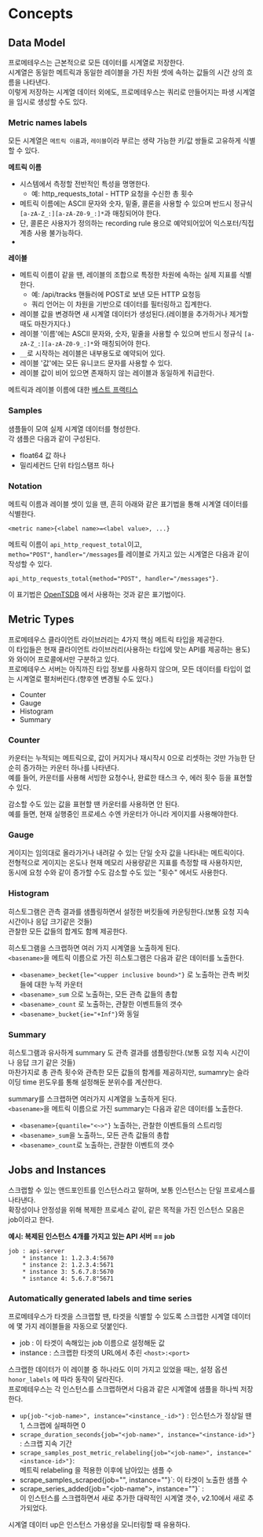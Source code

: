 # Concepts
## Data Model
 
프로메테우스는 근본적으로 모든 데이터를 시계열로 저장한다.      
시계열은 동일한 메트릭과 동일한 레이블을 가진 차원 셋에 속하는 값들의 시간 상의 흐름을 나타낸다.      
이렇게 저장하는 시계열 데이터 외에도, 프로메테우스는 쿼리로 만들어지는 파생 시계열을 임시로 생성할 수도 있다.  

### Metric names labels   

모든 시계열은 `메트릭 이름`과, `레이블`이라 부르는 생략 가능한 키/값 쌍들로 고유하게 식별할 수 있다.       

**메트릭 이름**
* 시스템에서 측정할 전반적인 특성을 명명한다.
    * 예: http_requests_total - HTTP 요청을 수신한 총 횟수  
* 메트릭 이름에는 ASCII 문자와 숫자, 밑줄, 콜론을 사용할 수 있으며 반드시 정규식`[a-zA-Z_:][a-zA-Z0-9_:]*`과 매칭되어야 한다.   
* 단, 콜론은 사용자가 정의하는 recording rule 용으로 예약되어있어 익스포터/직접계층 사용 불가능하다.   
* 
  
**레이블**   
* 메트릭 이름이 같을 땐, 레이블의 조합으로 특정한 차원에 속하는 실제 지표를 식별한다.
    * 예: /api/tracks 핸들러에 POST로 보낸 모든 HTTP 요청등 
    * 쿼리 언어는 이 차원을 기반으로 데이터를 필터링하고 집계한다.   
* 레이블 값을 변경하면 새 시계열 데이터가 생성된다.(레이블을 추가하거나 제거할 때도 마찬가지다.) 
* 레이블 '이름'에는 ASCII 문자와, 숫자, 밑줄을 사용할 수 있으며 반드시 정규식 `[a-zA-Z_:][a-zA-Z0-9_:]*`와 매칭되어야 한다.    
* `__`로 시작하는 레이블은 내부용도로 예약되어 있다.   
* 레이블 '값'에는 모든 유니코드 문자를 사용할 수 있다.   
* 레이블 값이 비어 있으면 존재하지 않는 레이블과 동일하게 취급한다.   

메트릭과 레이블 이름에 대한 [베스트 프랙티스](https://godekdls.github.io/Prometheus/practices.naming/)   

### Samples 

샘플들이 모여 실제 시계열 데이터를 형성한다.   
각 샘플은 다음과 같이 구성된다.  

* float64 값 하나 
* 밀리세컨드 단위 타임스탬프 하나 


### Notation

메트릭 이름과 레이블 셋이 있을 땐, 흔히 아래와 같은 표기법을 통해 시계열 데이터를 식별한다.   

```
<metric name>{<label name>=<label value>, ...}
```

메트릭 이름이 `api_http_request_total`이고,    
`metho="POST"`, `handler="/messages`를 레이블로 가지고 있는 시계열은 다음과 같이 작성할 수 있다.   

```
api_http_requests_total{method="POST", handler="/messages"}. 
``` 
이 표기법은 [OpenTSDB](http://opentsdb.net/) 에서 사용하는 것과 같은 표기법이다.    

## Metric Types   
 
프로메테우스 클라이언트 라이브러리는 4가지 핵심 메트릭 타입을 제공한다.       
이 타입들은 현재 클라이언트 라이브러리(사용하는 타입에 맞는 API를 제공하는 용도)와 와이어 프로콜에서만 구분하고 있다.     
프로메테우스 서버는 아직까진 타입 정보를 사용하지 않으며, 모든 데이터를 타입이 없는 시계열로 펼처버린다.(향후엔 변경될 수도 있다.)   

* Counter 
* Gauge 
* Histogram
* Summary

### Counter   

카운터는 누적되는 메트릭으로, 값이 커지거나 재시작시 0으로 리셋하는 것만 가능한 단순히 증가하는 카운터 하나를 나타낸다.   
예를 들어, 카운터를 사용해 서빙한 요청수나, 완료한 태스크 수, 에러 횟수 등을 표현할 수 있다.   
 
감소할 수도 있는 값을 표현할 땐 카운터를 사용하면 안 된다.     
예를 들면, 현재 실행중인 프로세스 수엔 카운터가 아니라 게이지를 사용해야한다.  


### Gauge  

게이지는 임의대로 올라가거나 내려갈 수 있는 단일 숫자 값을 나타내는 메트릭이다.       
전형적으로 게이지는 온도나 현재 메모리 사용량같은 지표를 측정할 때 사용하지만,     
동시에 요청 수와 같이 증가할 수도 감소할 수도 있는 "횟수" 에서도 사용한다.    

### Histogram

히스토그램은 관측 결과를 샘플링하면서 설정한 버킷들에 카운팅한다.(보통 요청 지속 시간이나 응답 크기같은 것들)         
관찰한 모든 값들의 합계도 함께 제공한다.       

히스토그램을 스크랩하면 여러 가지 시계열을 노출하게 된다.     
`<basename>`을 메트릭 이름으로 가진 히스토그램은 다음과 같은 데이터를 노출한다.   

* `<basename>_becket{le="<upper inclusive bound>"}` 로 노출하는 관측 버킷들에 대한 누적 카운터   
* `<basename>_sum` 으로 노출하는, 모든 관측 값들의 총합
* `<basename>_count` 로 노출하는, 관찰한 이벤트들의 갯수  
* `<basename>_bucket{ie="+Inf"}`와 동일 


### Summary

히스토그램과 유사하게 summary 도 관측 결과를 샘플링한다.(보통 요청 지속 시간이나 응답 크기 같은 것들)      
마찬가지로 총 관측 횟수와 관측한 모든 값들의 함계를 제공하지만, sumamry는 슬라이딩 time 윈도우를 통해 설정해둔 분위수를 계산한다.   
 
summary를 스크랩하면 여러가지 시계열을 노출하게 된다.      
`<basename>`을 메트릭 이름으로 가진 summary는 다음과 같은 데이터를 노출한다.   

* `<basename>{quantile="<~>"}` 노출하는, 관찰한 이벤트들의 스트리밍 
* `<basename>_sum`을 노출하느, 모든 관측 값들의 총합 
* `<basename>_count`로 노출하는, 관찰한 이벤트의 갯수 

## Jobs and Instances

스크랩할 수 있는 앤드포인트를 인스턴스라고 말하며, 보통 인스턴스는 단일 프로세스를 나타낸다.      
확장성이나 안정성을 위해 복제한 프로세스 같이, 같은 목적을 가진 인스턴스 모음은 job이라고 한다.    
  
**예시: 복제된 인스턴스 4개를 가지고 있는 API 서버 == job**
```
job : api-server
    * instance 1: 1.2.3.4:5670 
    * instance 2: 1.2.3.4:5671 
    * instance 3: 5.6.7.8:5670
    * isntance 4: 5.6.7.8"5671
```

### Automatically generated labels and time series

프로메테우스가 타겟을 스크랩할 땐, 타겟을 식별할 수 있도록 스크랩한 시계열 데이터에 몇 가지 레이블들을 자동으로 덧붙인다.  

* job : 이 타겟이 속해있는 job 이름으로 설정해둔 값 
* instance : 스크랩한 타겟의 URL에서 추린 `<host>:<port>`

스크랩한 데이터가 이 레이블 중 하나라도 이미 가지고 있었을 때는, 설정 옵션 `honor_labels` 에 따라 동작이 달라진다.     
프로메테우스는 각 인스턴스를 스크랩하면서 다음과 같은 시계열에 샘플을 하나씩 저장한다.    

* `up{job-"<job-name>", instance="<instance_-id>"}` : 인스턴스가 정상일 땐 1, 스크랩에 실패하면 0
* `scrape_duration_seconds{job="<job-name>", instance="<instance-id>"}` : 스크랩 지속 기간 
* `scrape_samples_post_metric_relabeling{job="<job-name>", instance="<instance-id>"}`:   
    메트릭 relabeling 을 적용한 이후에 남아있는 샘플 수 
* scrape_samples_scraped{job="<job-name>", instance="<instance-id>"}`: 이 타겟이 노출한 샘플 수     
* scrape_series_added{job="<job-name">, instance="<instance-id>"}` :    
    이 인스턴스를 스크랩하면서 새로 추가한 대략적인 시계열 갯수, v2.10에서 새로 추가되었다.  
 
시계열 데이터 up은 인스턴스 가용성을 모니터링할 때 유용하다.    


